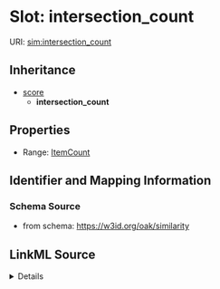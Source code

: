 # Slot: intersection_count

URI: [sim:intersection_count](https://w3id.org/linkml/similarity/intersection_count)




## Inheritance

* [score](score.md)
    * **intersection_count**








## Properties

* Range: [ItemCount](ItemCount.md)





## Identifier and Mapping Information







### Schema Source


* from schema: https://w3id.org/oak/similarity




## LinkML Source

<details>
```yaml
name: intersection_count
from_schema: https://w3id.org/oak/similarity
rank: 1000
is_a: score
alias: intersection_count
range: ItemCount

```
</details>